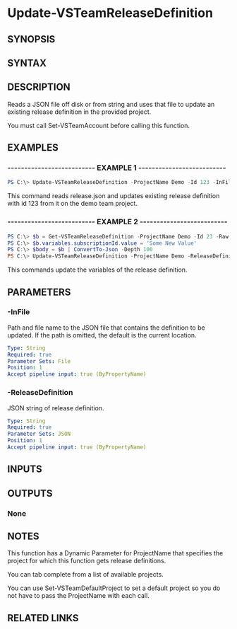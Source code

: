 <!-- #include "./common/header.md" -->

# Update-VSTeamReleaseDefinition

## SYNOPSIS

<!-- #include "./synopsis/Update-VSTeamReleaseDefinition.md" -->

## SYNTAX

## DESCRIPTION

Reads a JSON file off disk or from string and uses that file to update an existing release definition in the provided project.

You must call Set-VSTeamAccount before calling this function.

## EXAMPLES

### -------------------------- EXAMPLE 1 --------------------------

```PowerShell
PS C:\> Update-VSTeamReleaseDefinition -ProjectName Demo -Id 123 -InFile release.json
```

This command reads release.json and updates existing release definition with
id 123 from it on the demo team project.

### -------------------------- EXAMPLE 2 --------------------------

```PowerShell
PS C:\> $b = Get-VSTeamReleaseDefinition -ProjectName Demo -Id 23 -Raw
PS C:\> $b.variables.subscriptionId.value = 'Some New Value'
PS C:\> $body = $b | ConvertTo-Json -Depth 100
PS C:\> Update-VSTeamReleaseDefinition -ProjectName Demo -ReleaseDefinition $body
```

This commands update the variables of the release definition.

## PARAMETERS

<!-- #include "./params/projectName.md" -->

### -InFile

Path and file name to the JSON file that contains the definition to be updated. If the path is omitted, the default is the current location.

```yaml
Type: String
Required: true
Parameter Sets: File
Position: 1
Accept pipeline input: true (ByPropertyName)
```

### -ReleaseDefinition

JSON string of release definition.

```yaml
Type: String
Required: true 
Parameter Sets: JSON
Position: 1
Accept pipeline input: true (ByPropertyName)
```

<!-- #include "./params/confirm.md" -->

<!-- #include "./params/force.md" -->

<!-- #include "./params/whatIf.md" -->

## INPUTS

## OUTPUTS

### None

## NOTES

This function has a Dynamic Parameter for ProjectName that specifies the project for which this function gets release definitions.

You can tab complete from a list of available projects.

You can use Set-VSTeamDefaultProject to set a default project so you do not have to pass the ProjectName with each call.

## RELATED LINKS
